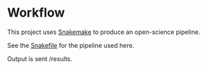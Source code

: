 # Workflow

This project uses [Snakemake](https://snakemake.readthedocs.io) to produce an open-science pipeline.

See the [Snakefile](Snakefile) for the pipeline used here.

Output is sent /results.
